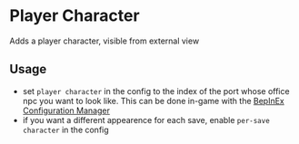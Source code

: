 # Player Character
Adds a player character, visible from external view
## Usage
- set `player character` in the config to the index of the port whose office npc you want to look like. This can be done in-game with the [BepInEx Configuration Manager](https://github.com/BepInEx/BepInEx.ConfigurationManager)
- if you want a different appearence for each save, enable `per-save character` in the config
